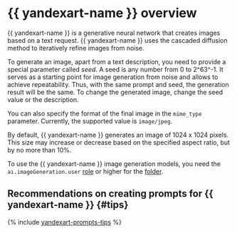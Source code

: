 # {{ yandexart-name }} overview

{{ yandexart-name }} is a generative neural network that creates images based on a text request. {{ yandexart-name }} uses the cascaded diffusion method to iteratively refine images from noise.

To generate an image, apart from a text description, you need to provide a special parameter called _seed_. A seed is any number from 0 to 2^63^-1. It serves as a starting point for image generation from noise and allows to achieve repeatability. Thus, with the same prompt and seed, the generation result will be the same. To change the generated image, change the seed value or the description.

You can also specify the format of the final image in the `mime_type` parameter. Currently, the supported value is `image/jpeg`.

By default, {{ yandexart-name }} generates an image of 1024 х 1024 pixels. This size may increase or decrease based on the specified aspect ratio, but by no more than 10%.

To use the {{ yandexart-name }} image generation models, you need the `ai.imageGeneration.user` [role](../../security/index.md#imageGeneration-user) or higher for the [folder](../../../resource-manager/concepts/resources-hierarchy.md#folder).


## Recommendations on creating prompts for {{ yandexart-name }} {#tips}

{% include [yandexart-prompts-tips](../../../_includes/foundation-models/yandexart/yandexart-prompts-tips.md) %}
